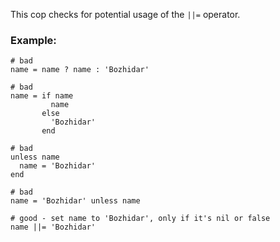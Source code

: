 This cop checks for potential usage of the `||=` operator.

### Example:
    # bad
    name = name ? name : 'Bozhidar'

    # bad
    name = if name
             name
           else
             'Bozhidar'
           end

    # bad
    unless name
      name = 'Bozhidar'
    end

    # bad
    name = 'Bozhidar' unless name

    # good - set name to 'Bozhidar', only if it's nil or false
    name ||= 'Bozhidar'